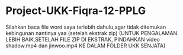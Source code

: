 # Project-UKK-Fiqra-12-PPLG

Silahkan baca file word saya terlebih dahulu,agar tidak ditemukan kebingunan nantinya yaa (setelah ekstrak zip)
(UNTUK PENGALAMAN LEBIH BAIK,SETELAH FILE ZIP DI EKSTRAK, PINDAHKAN video shadow.mp4 dan jinwoo.mp4 KE DALAM FOLDER UKK SENJATA)
